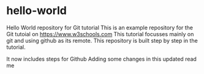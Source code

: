 # hello-world
Hello World repository for Git tutorial
This is an example repository for the Git tutoial on https://www.w3schools.com
This tutorial focusses mainly on git and using github as its remote.
This repository is built step by step in the tutorial.

It now includes steps for Github
Adding some changes in this updated read me